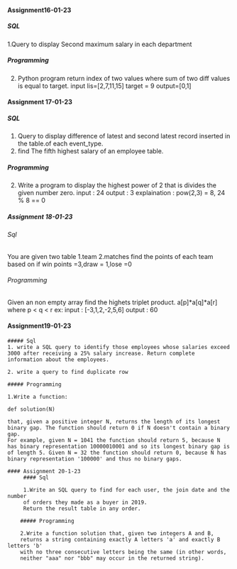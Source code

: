 #### Assignment16-01-23

##### SQL

1.Query to display Second maximum salary in each department

##### Programming

2. Python program return index of two values where sum of two diff values is equal to target.
input lis=[2,7,11,15] target = 9
output=[0,1]

#### Assignment 17-01-23

##### SQL
1. Query to display difference of latest and second latest record inserted in the table.of each event_type.
2. find The fifth highest salary of an employee table. 

##### Programming
2. Write a program to display the highest power of 2 that is divides the given number zero.
    input   : 24
    output  : 3
    explaination : pow(2,3) = 8, 24 % 8 == 0
    
##### Assignment 18-01-23
###### Sql

You are given two table 
1.team 2.matches
find the points of each team based on if win points =3,draw = 1,lose =0

###### Programming

Given an non empty array find the highets triplet product.
a[p]*a[q]*a[r] where p < q < r
ex: input : [-3,1,2,-2,5,6]
    output : 60

#### Assignment19-01-23
    ##### Sql
    1. write a SQL query to identify those employees whose salaries exceed 3000 after receiving a 25% salary increase. Return complete information about the employees.

    2. write a query to find duplicate row

    ##### Programming

    1.Write a function:

    def solution(N)

    that, given a positive integer N, returns the length of its longest binary gap. The function should return 0 if N doesn't contain a binary gap.
    For example, given N = 1041 the function should return 5, because N has binary representation 10000010001 and so its longest binary gap is of length 5. Given N = 32 the function should return 0, because N has binary representation '100000' and thus no binary gaps.

    #### Assignment 20-1-23
         #### Sql

         1.Write an SQL query to find for each user, the join date and the number 
         of orders they made as a buyer in 2019. 
         Return the result table in any order. 
         
        ##### Programming

        2.Write a function solution that, given two integers A and B, 
        returns a string containing exactly A letters 'a' and exactly B letters 'b' 
        with no three consecutive letters being the same (in other words, 
        neither "aaa" nor "bbb" may occur in the returned string).

